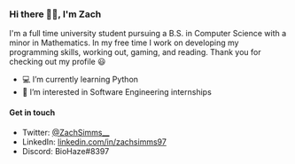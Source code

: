 ### Hi there 👋🏾, I'm Zach

I'm a full time university student pursuing a B.S. in Computer Science with a minor in Mathematics. In my free time I work on developing my programming skills, working out, gaming, and reading. Thank you for checking out my profile :smiley:

- :computer: I’m currently learning Python
- 🤝 I’m interested in Software Engineering internships

#### Get in touch
 - Twitter: [@ZachSimms__](https://twitter.com/zachsimms__)
 - LinkedIn: [linkedin.com/in/zachsimms97](https://www.linkedin.com/in/zachsimms97/)
 - Discord: BioHaze#8397

<!--
**ZachSimms/ZachSimms** is a ✨ _special_ ✨ repository because its `README.md` (this file) appears on your GitHub profile.

Here are some ideas to get you started:

- 🔭 I’m currently working on ...
- 🌱 I’m currently learning ...
- 👯 I’m looking to collaborate on ...
- 🤔 I’m looking for help with ...
- 💬 Ask me about ...
- 📫 How to reach me: ...
- 😄 Pronouns: ...
- ⚡ Fun fact: ...
-->
